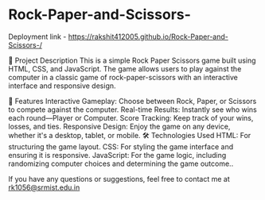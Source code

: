 # Rock-Paper-and-Scissors-
Deployment link - https://rakshit412005.github.io/Rock-Paper-and-Scissors-/


 📜 Project Description
This is a simple Rock Paper Scissors game built using HTML, CSS, and JavaScript. The game allows users to play against the computer in a classic game of rock-paper-scissors with an interactive interface and responsive design.

🚀 Features
Interactive Gameplay: Choose between Rock, Paper, or Scissors to compete against the computer.
Real-time Results: Instantly see who wins each round—Player or Computer.
Score Tracking: Keep track of your wins, losses, and ties.
Responsive Design: Enjoy the game on any device, whether it's a desktop, tablet, or mobile.
🛠️ Technologies Used
HTML: For structuring the game layout.
CSS: For styling the game interface and ensuring it is responsive.
JavaScript: For the game logic, including randomizing computer choices and determining the game outcome..

If you have any questions or suggestions, feel free to contact me at rk1056@srmist.edu.in 
